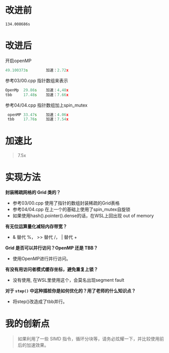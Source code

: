 # 改进前

```
134.008686s
```

# 改进后

开启openMP

```c++
49.100373s        加速：2.72x
```

参考03/00.cpp 指针数组来表示

```c++
OpenMp  29.86s 	  加速：4,48x
tbb 	17.48s    加速：7.66x
```

参考04/04.cpp 指针数组加上spin_mutex

```c++
 openMP 33.47s    加速：4.06x
 tbb    17.76s	  加速：7.54x
```

# 加速比

> 7.5x

# 实现方法

**封装稀疏网格的 Grid 类的？**

- 参考03/00.cpp 使用了指针的数组封装稀疏的Grid表格
- 参考04/04.cpp 在上一个的基础上使用了spin_mutex自旋锁
- 如果使用hash().pointer().dense的话，在WSL上回出现 out of memory

**有无位运算量化减轻内存带宽？**

- &   替代   %，   >>    替代   /，    |   替代   +



 **Grid 是否可以并行访问？OpenMP 还是 TBB？**

- 使用OpenMP进行并行访问。

  

**有没有用访问者模式缓存坐标，避免重复上锁？**

- 没有使用, 在WSL里使用这个，会莫名出现segment fault



**对于 `step()` 中这种插桩你是如何优化的？用了老师的什么知识点？**

- 将step()改造成了tbb并行。



# 我的创新点

> 如果利用了一些 SIMD 指令，循环分块等，请务必炫耀一下，并比较使用前后的加速效果。
